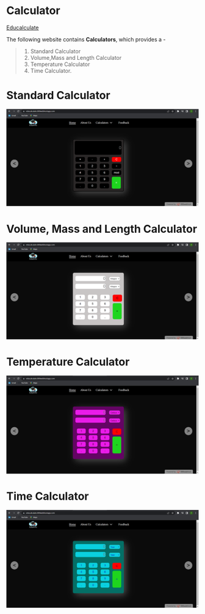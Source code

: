 # Calculator

[Educalculate](https://educalculate.000webhostapp.com/)

The following website contains **Calculators**, which provides a -

> 1. Standard Calculator
> 2. Volume,Mass and Length Calculator
> 3. Temperature Calculator
> 4. Time Calculator.

# Standard Calculator

![Calculator](standardcalculator.png)

# Volume, Mass and Length Calculator

![Calculator](vmlcalculator.png)

# Temperature Calculator

![Calculator](temperaturecalculator.png)

# Time Calculator

![Calculator](timecalculator.png)
